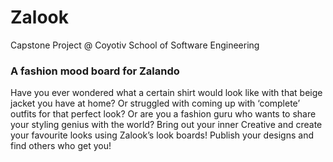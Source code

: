 # Zalook
Capstone Project @ Coyotiv School of Software Engineering

### A fashion mood board for Zalando

Have you ever wondered what a certain shirt would look like with that beige jacket you have at home? Or struggled with coming up with ‘complete’ outfits for that perfect look? Or are you a fashion guru who wants to share your styling genius with the world? Bring out your inner Creative and create your favourite looks using Zalook’s look boards! Publish your designs and find others who get you!
